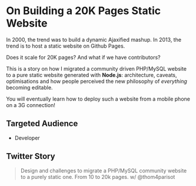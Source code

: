 # On Building a 20K Pages Static Website

In 2000, the trend was to build a dynamic Ajaxified mashup.
In 2013, the trend is to host a static website on Github Pages.

Does it scale for 20K pages? And what if we have contributors?

This is a story on how I migrated a community driven PHP/MySQL website to a pure static website generated with **Node.js**:
architecture, caveats, optimisations and how people perceived the new philosophy of *everything* becoming editable.

You will eventually learn how to deploy such a website from a mobile phone on a 3G connection!

## Targeted Audience

- Developer

## Twitter Story

> Design and challenges to migrate a PHP/MySQL community website to a purely static one. From 10 to 20k pages. w/ @thom4parisot
